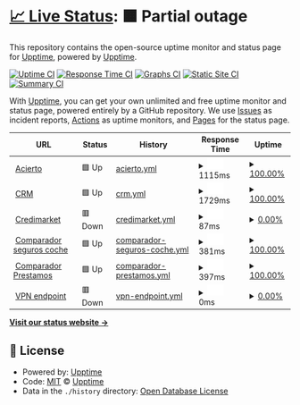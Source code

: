 # [📈 Live Status](https://demo.upptime.js.org): <!--live status--> **🟧 Partial outage**

This repository contains the open-source uptime monitor and status page for [Upptime](https://upptime.js.org), powered by [Upptime](https://github.com/upptime/upptime).

[![Uptime CI](https://github.com/upptime/upptime/workflows/Uptime%20CI/badge.svg)](https://github.com/upptime/upptime/actions?query=workflow%3A%22Uptime+CI%22)
[![Response Time CI](https://github.com/upptime/upptime/workflows/Response%20Time%20CI/badge.svg)](https://github.com/upptime/upptime/actions?query=workflow%3A%22Response+Time+CI%22)
[![Graphs CI](https://github.com/upptime/upptime/workflows/Graphs%20CI/badge.svg)](https://github.com/upptime/upptime/actions?query=workflow%3A%22Graphs+CI%22)
[![Static Site CI](https://github.com/upptime/upptime/workflows/Static%20Site%20CI/badge.svg)](https://github.com/upptime/upptime/actions?query=workflow%3A%22Static+Site+CI%22)
[![Summary CI](https://github.com/upptime/upptime/workflows/Summary%20CI/badge.svg)](https://github.com/upptime/upptime/actions?query=workflow%3A%22Summary+CI%22)

With [Upptime](https://upptime.js.org), you can get your own unlimited and free uptime monitor and status page, powered entirely by a GitHub repository. We use [Issues](https://github.com/upptime/upptime/issues) as incident reports, [Actions](https://github.com/upptime/upptime/actions) as uptime monitors, and [Pages](https://demo.upptime.js.org) for the status page.

<!--start: status pages-->
<!-- This summary is generated by Upptime (https://github.com/upptime/upptime) -->
<!-- Do not edit this manually, your changes will be overwritten -->
<!-- prettier-ignore -->
| URL | Status | History | Response Time | Uptime |
| --- | ------ | ------- | ------------- | ------ |
| <img alt="" src="https://icons.duckduckgo.com/ip3/www.acierto.com.ico" height="13"> [Acierto](https://www.acierto.com) | 🟩 Up | [acierto.yml](https://github.com/igaataciertocom/upptime/commits/HEAD/history/acierto.yml) | <details><summary><img alt="Response time graph" src="./graphs/acierto/response-time-week.png" height="20"> 1115ms</summary><br><a href="https://demo.upptime.js.org/history/acierto"><img alt="Response time 1149" src="https://img.shields.io/endpoint?url=https%3A%2F%2Fraw.githubusercontent.com%2Figaataciertocom%2Fupptime%2FHEAD%2Fapi%2Facierto%2Fresponse-time.json"></a><br><a href="https://demo.upptime.js.org/history/acierto"><img alt="24-hour response time 1116" src="https://img.shields.io/endpoint?url=https%3A%2F%2Fraw.githubusercontent.com%2Figaataciertocom%2Fupptime%2FHEAD%2Fapi%2Facierto%2Fresponse-time-day.json"></a><br><a href="https://demo.upptime.js.org/history/acierto"><img alt="7-day response time 1115" src="https://img.shields.io/endpoint?url=https%3A%2F%2Fraw.githubusercontent.com%2Figaataciertocom%2Fupptime%2FHEAD%2Fapi%2Facierto%2Fresponse-time-week.json"></a><br><a href="https://demo.upptime.js.org/history/acierto"><img alt="30-day response time 1145" src="https://img.shields.io/endpoint?url=https%3A%2F%2Fraw.githubusercontent.com%2Figaataciertocom%2Fupptime%2FHEAD%2Fapi%2Facierto%2Fresponse-time-month.json"></a><br><a href="https://demo.upptime.js.org/history/acierto"><img alt="1-year response time 1147" src="https://img.shields.io/endpoint?url=https%3A%2F%2Fraw.githubusercontent.com%2Figaataciertocom%2Fupptime%2FHEAD%2Fapi%2Facierto%2Fresponse-time-year.json"></a></details> | <details><summary><a href="https://demo.upptime.js.org/history/acierto">100.00%</a></summary><a href="https://demo.upptime.js.org/history/acierto"><img alt="All-time uptime 94.48%" src="https://img.shields.io/endpoint?url=https%3A%2F%2Fraw.githubusercontent.com%2Figaataciertocom%2Fupptime%2FHEAD%2Fapi%2Facierto%2Fuptime.json"></a><br><a href="https://demo.upptime.js.org/history/acierto"><img alt="24-hour uptime 100.00%" src="https://img.shields.io/endpoint?url=https%3A%2F%2Fraw.githubusercontent.com%2Figaataciertocom%2Fupptime%2FHEAD%2Fapi%2Facierto%2Fuptime-day.json"></a><br><a href="https://demo.upptime.js.org/history/acierto"><img alt="7-day uptime 100.00%" src="https://img.shields.io/endpoint?url=https%3A%2F%2Fraw.githubusercontent.com%2Figaataciertocom%2Fupptime%2FHEAD%2Fapi%2Facierto%2Fuptime-week.json"></a><br><a href="https://demo.upptime.js.org/history/acierto"><img alt="30-day uptime 100.00%" src="https://img.shields.io/endpoint?url=https%3A%2F%2Fraw.githubusercontent.com%2Figaataciertocom%2Fupptime%2FHEAD%2Fapi%2Facierto%2Fuptime-month.json"></a><br><a href="https://demo.upptime.js.org/history/acierto"><img alt="1-year uptime 96.36%" src="https://img.shields.io/endpoint?url=https%3A%2F%2Fraw.githubusercontent.com%2Figaataciertocom%2Fupptime%2FHEAD%2Fapi%2Facierto%2Fuptime-year.json"></a></details>
| <img alt="" src="https://icons.duckduckgo.com/ip3/condor.acierto.com.ico" height="13"> [CRM](https://condor.acierto.com) | 🟩 Up | [crm.yml](https://github.com/igaataciertocom/upptime/commits/HEAD/history/crm.yml) | <details><summary><img alt="Response time graph" src="./graphs/crm/response-time-week.png" height="20"> 1729ms</summary><br><a href="https://demo.upptime.js.org/history/crm"><img alt="Response time 1726" src="https://img.shields.io/endpoint?url=https%3A%2F%2Fraw.githubusercontent.com%2Figaataciertocom%2Fupptime%2FHEAD%2Fapi%2Fcrm%2Fresponse-time.json"></a><br><a href="https://demo.upptime.js.org/history/crm"><img alt="24-hour response time 1747" src="https://img.shields.io/endpoint?url=https%3A%2F%2Fraw.githubusercontent.com%2Figaataciertocom%2Fupptime%2FHEAD%2Fapi%2Fcrm%2Fresponse-time-day.json"></a><br><a href="https://demo.upptime.js.org/history/crm"><img alt="7-day response time 1729" src="https://img.shields.io/endpoint?url=https%3A%2F%2Fraw.githubusercontent.com%2Figaataciertocom%2Fupptime%2FHEAD%2Fapi%2Fcrm%2Fresponse-time-week.json"></a><br><a href="https://demo.upptime.js.org/history/crm"><img alt="30-day response time 1727" src="https://img.shields.io/endpoint?url=https%3A%2F%2Fraw.githubusercontent.com%2Figaataciertocom%2Fupptime%2FHEAD%2Fapi%2Fcrm%2Fresponse-time-month.json"></a><br><a href="https://demo.upptime.js.org/history/crm"><img alt="1-year response time 1726" src="https://img.shields.io/endpoint?url=https%3A%2F%2Fraw.githubusercontent.com%2Figaataciertocom%2Fupptime%2FHEAD%2Fapi%2Fcrm%2Fresponse-time-year.json"></a></details> | <details><summary><a href="https://demo.upptime.js.org/history/crm">100.00%</a></summary><a href="https://demo.upptime.js.org/history/crm"><img alt="All-time uptime 35.38%" src="https://img.shields.io/endpoint?url=https%3A%2F%2Fraw.githubusercontent.com%2Figaataciertocom%2Fupptime%2FHEAD%2Fapi%2Fcrm%2Fuptime.json"></a><br><a href="https://demo.upptime.js.org/history/crm"><img alt="24-hour uptime 100.00%" src="https://img.shields.io/endpoint?url=https%3A%2F%2Fraw.githubusercontent.com%2Figaataciertocom%2Fupptime%2FHEAD%2Fapi%2Fcrm%2Fuptime-day.json"></a><br><a href="https://demo.upptime.js.org/history/crm"><img alt="7-day uptime 100.00%" src="https://img.shields.io/endpoint?url=https%3A%2F%2Fraw.githubusercontent.com%2Figaataciertocom%2Fupptime%2FHEAD%2Fapi%2Fcrm%2Fuptime-week.json"></a><br><a href="https://demo.upptime.js.org/history/crm"><img alt="30-day uptime 100.00%" src="https://img.shields.io/endpoint?url=https%3A%2F%2Fraw.githubusercontent.com%2Figaataciertocom%2Fupptime%2FHEAD%2Fapi%2Fcrm%2Fuptime-month.json"></a><br><a href="https://demo.upptime.js.org/history/crm"><img alt="1-year uptime 47.86%" src="https://img.shields.io/endpoint?url=https%3A%2F%2Fraw.githubusercontent.com%2Figaataciertocom%2Fupptime%2FHEAD%2Fapi%2Fcrm%2Fuptime-year.json"></a></details>
| <img alt="" src="https://icons.duckduckgo.com/ip3/www.credimarket.com.ico" height="13"> [Credimarket](https://www.credimarket.com) | 🟥 Down | [credimarket.yml](https://github.com/igaataciertocom/upptime/commits/HEAD/history/credimarket.yml) | <details><summary><img alt="Response time graph" src="./graphs/credimarket/response-time-week.png" height="20"> 87ms</summary><br><a href="https://demo.upptime.js.org/history/credimarket"><img alt="Response time 986" src="https://img.shields.io/endpoint?url=https%3A%2F%2Fraw.githubusercontent.com%2Figaataciertocom%2Fupptime%2FHEAD%2Fapi%2Fcredimarket%2Fresponse-time.json"></a><br><a href="https://demo.upptime.js.org/history/credimarket"><img alt="24-hour response time 79" src="https://img.shields.io/endpoint?url=https%3A%2F%2Fraw.githubusercontent.com%2Figaataciertocom%2Fupptime%2FHEAD%2Fapi%2Fcredimarket%2Fresponse-time-day.json"></a><br><a href="https://demo.upptime.js.org/history/credimarket"><img alt="7-day response time 87" src="https://img.shields.io/endpoint?url=https%3A%2F%2Fraw.githubusercontent.com%2Figaataciertocom%2Fupptime%2FHEAD%2Fapi%2Fcredimarket%2Fresponse-time-week.json"></a><br><a href="https://demo.upptime.js.org/history/credimarket"><img alt="30-day response time 89" src="https://img.shields.io/endpoint?url=https%3A%2F%2Fraw.githubusercontent.com%2Figaataciertocom%2Fupptime%2FHEAD%2Fapi%2Fcredimarket%2Fresponse-time-month.json"></a><br><a href="https://demo.upptime.js.org/history/credimarket"><img alt="1-year response time 987" src="https://img.shields.io/endpoint?url=https%3A%2F%2Fraw.githubusercontent.com%2Figaataciertocom%2Fupptime%2FHEAD%2Fapi%2Fcredimarket%2Fresponse-time-year.json"></a></details> | <details><summary><a href="https://demo.upptime.js.org/history/credimarket">0.00%</a></summary><a href="https://demo.upptime.js.org/history/credimarket"><img alt="All-time uptime 93.63%" src="https://img.shields.io/endpoint?url=https%3A%2F%2Fraw.githubusercontent.com%2Figaataciertocom%2Fupptime%2FHEAD%2Fapi%2Fcredimarket%2Fuptime.json"></a><br><a href="https://demo.upptime.js.org/history/credimarket"><img alt="24-hour uptime 0.00%" src="https://img.shields.io/endpoint?url=https%3A%2F%2Fraw.githubusercontent.com%2Figaataciertocom%2Fupptime%2FHEAD%2Fapi%2Fcredimarket%2Fuptime-day.json"></a><br><a href="https://demo.upptime.js.org/history/credimarket"><img alt="7-day uptime 0.00%" src="https://img.shields.io/endpoint?url=https%3A%2F%2Fraw.githubusercontent.com%2Figaataciertocom%2Fupptime%2FHEAD%2Fapi%2Fcredimarket%2Fuptime-week.json"></a><br><a href="https://demo.upptime.js.org/history/credimarket"><img alt="30-day uptime 1.38%" src="https://img.shields.io/endpoint?url=https%3A%2F%2Fraw.githubusercontent.com%2Figaataciertocom%2Fupptime%2FHEAD%2Fapi%2Fcredimarket%2Fuptime-month.json"></a><br><a href="https://demo.upptime.js.org/history/credimarket"><img alt="1-year uptime 91.08%" src="https://img.shields.io/endpoint?url=https%3A%2F%2Fraw.githubusercontent.com%2Figaataciertocom%2Fupptime%2FHEAD%2Fapi%2Fcredimarket%2Fuptime-year.json"></a></details>
| <img alt="" src="https://icons.duckduckgo.com/ip3/www.acierto.com.ico" height="13"> [Comparador seguros coche](https://www.acierto.com/comparador.php) | 🟩 Up | [comparador-seguros-coche.yml](https://github.com/igaataciertocom/upptime/commits/HEAD/history/comparador-seguros-coche.yml) | <details><summary><img alt="Response time graph" src="./graphs/comparador-seguros-coche/response-time-week.png" height="20"> 381ms</summary><br><a href="https://demo.upptime.js.org/history/comparador-seguros-coche"><img alt="Response time 551" src="https://img.shields.io/endpoint?url=https%3A%2F%2Fraw.githubusercontent.com%2Figaataciertocom%2Fupptime%2FHEAD%2Fapi%2Fcomparador-seguros-coche%2Fresponse-time.json"></a><br><a href="https://demo.upptime.js.org/history/comparador-seguros-coche"><img alt="24-hour response time 357" src="https://img.shields.io/endpoint?url=https%3A%2F%2Fraw.githubusercontent.com%2Figaataciertocom%2Fupptime%2FHEAD%2Fapi%2Fcomparador-seguros-coche%2Fresponse-time-day.json"></a><br><a href="https://demo.upptime.js.org/history/comparador-seguros-coche"><img alt="7-day response time 381" src="https://img.shields.io/endpoint?url=https%3A%2F%2Fraw.githubusercontent.com%2Figaataciertocom%2Fupptime%2FHEAD%2Fapi%2Fcomparador-seguros-coche%2Fresponse-time-week.json"></a><br><a href="https://demo.upptime.js.org/history/comparador-seguros-coche"><img alt="30-day response time 438" src="https://img.shields.io/endpoint?url=https%3A%2F%2Fraw.githubusercontent.com%2Figaataciertocom%2Fupptime%2FHEAD%2Fapi%2Fcomparador-seguros-coche%2Fresponse-time-month.json"></a><br><a href="https://demo.upptime.js.org/history/comparador-seguros-coche"><img alt="1-year response time 542" src="https://img.shields.io/endpoint?url=https%3A%2F%2Fraw.githubusercontent.com%2Figaataciertocom%2Fupptime%2FHEAD%2Fapi%2Fcomparador-seguros-coche%2Fresponse-time-year.json"></a></details> | <details><summary><a href="https://demo.upptime.js.org/history/comparador-seguros-coche">100.00%</a></summary><a href="https://demo.upptime.js.org/history/comparador-seguros-coche"><img alt="All-time uptime 96.04%" src="https://img.shields.io/endpoint?url=https%3A%2F%2Fraw.githubusercontent.com%2Figaataciertocom%2Fupptime%2FHEAD%2Fapi%2Fcomparador-seguros-coche%2Fuptime.json"></a><br><a href="https://demo.upptime.js.org/history/comparador-seguros-coche"><img alt="24-hour uptime 100.00%" src="https://img.shields.io/endpoint?url=https%3A%2F%2Fraw.githubusercontent.com%2Figaataciertocom%2Fupptime%2FHEAD%2Fapi%2Fcomparador-seguros-coche%2Fuptime-day.json"></a><br><a href="https://demo.upptime.js.org/history/comparador-seguros-coche"><img alt="7-day uptime 100.00%" src="https://img.shields.io/endpoint?url=https%3A%2F%2Fraw.githubusercontent.com%2Figaataciertocom%2Fupptime%2FHEAD%2Fapi%2Fcomparador-seguros-coche%2Fuptime-week.json"></a><br><a href="https://demo.upptime.js.org/history/comparador-seguros-coche"><img alt="30-day uptime 100.00%" src="https://img.shields.io/endpoint?url=https%3A%2F%2Fraw.githubusercontent.com%2Figaataciertocom%2Fupptime%2FHEAD%2Fapi%2Fcomparador-seguros-coche%2Fuptime-month.json"></a><br><a href="https://demo.upptime.js.org/history/comparador-seguros-coche"><img alt="1-year uptime 98.54%" src="https://img.shields.io/endpoint?url=https%3A%2F%2Fraw.githubusercontent.com%2Figaataciertocom%2Fupptime%2FHEAD%2Fapi%2Fcomparador-seguros-coche%2Fuptime-year.json"></a></details>
| <img alt="" src="https://icons.duckduckgo.com/ip3/www.acierto.com.ico" height="13"> [Comparador Prestamos](https://www.acierto.com/prestamos/comparador/) | 🟩 Up | [comparador-prestamos.yml](https://github.com/igaataciertocom/upptime/commits/HEAD/history/comparador-prestamos.yml) | <details><summary><img alt="Response time graph" src="./graphs/comparador-prestamos/response-time-week.png" height="20"> 397ms</summary><br><a href="https://demo.upptime.js.org/history/comparador-prestamos"><img alt="Response time 490" src="https://img.shields.io/endpoint?url=https%3A%2F%2Fraw.githubusercontent.com%2Figaataciertocom%2Fupptime%2FHEAD%2Fapi%2Fcomparador-prestamos%2Fresponse-time.json"></a><br><a href="https://demo.upptime.js.org/history/comparador-prestamos"><img alt="24-hour response time 378" src="https://img.shields.io/endpoint?url=https%3A%2F%2Fraw.githubusercontent.com%2Figaataciertocom%2Fupptime%2FHEAD%2Fapi%2Fcomparador-prestamos%2Fresponse-time-day.json"></a><br><a href="https://demo.upptime.js.org/history/comparador-prestamos"><img alt="7-day response time 397" src="https://img.shields.io/endpoint?url=https%3A%2F%2Fraw.githubusercontent.com%2Figaataciertocom%2Fupptime%2FHEAD%2Fapi%2Fcomparador-prestamos%2Fresponse-time-week.json"></a><br><a href="https://demo.upptime.js.org/history/comparador-prestamos"><img alt="30-day response time 435" src="https://img.shields.io/endpoint?url=https%3A%2F%2Fraw.githubusercontent.com%2Figaataciertocom%2Fupptime%2FHEAD%2Fapi%2Fcomparador-prestamos%2Fresponse-time-month.json"></a><br><a href="https://demo.upptime.js.org/history/comparador-prestamos"><img alt="1-year response time 492" src="https://img.shields.io/endpoint?url=https%3A%2F%2Fraw.githubusercontent.com%2Figaataciertocom%2Fupptime%2FHEAD%2Fapi%2Fcomparador-prestamos%2Fresponse-time-year.json"></a></details> | <details><summary><a href="https://demo.upptime.js.org/history/comparador-prestamos">100.00%</a></summary><a href="https://demo.upptime.js.org/history/comparador-prestamos"><img alt="All-time uptime 96.00%" src="https://img.shields.io/endpoint?url=https%3A%2F%2Fraw.githubusercontent.com%2Figaataciertocom%2Fupptime%2FHEAD%2Fapi%2Fcomparador-prestamos%2Fuptime.json"></a><br><a href="https://demo.upptime.js.org/history/comparador-prestamos"><img alt="24-hour uptime 100.00%" src="https://img.shields.io/endpoint?url=https%3A%2F%2Fraw.githubusercontent.com%2Figaataciertocom%2Fupptime%2FHEAD%2Fapi%2Fcomparador-prestamos%2Fuptime-day.json"></a><br><a href="https://demo.upptime.js.org/history/comparador-prestamos"><img alt="7-day uptime 100.00%" src="https://img.shields.io/endpoint?url=https%3A%2F%2Fraw.githubusercontent.com%2Figaataciertocom%2Fupptime%2FHEAD%2Fapi%2Fcomparador-prestamos%2Fuptime-week.json"></a><br><a href="https://demo.upptime.js.org/history/comparador-prestamos"><img alt="30-day uptime 100.00%" src="https://img.shields.io/endpoint?url=https%3A%2F%2Fraw.githubusercontent.com%2Figaataciertocom%2Fupptime%2FHEAD%2Fapi%2Fcomparador-prestamos%2Fuptime-month.json"></a><br><a href="https://demo.upptime.js.org/history/comparador-prestamos"><img alt="1-year uptime 98.46%" src="https://img.shields.io/endpoint?url=https%3A%2F%2Fraw.githubusercontent.com%2Figaataciertocom%2Fupptime%2FHEAD%2Fapi%2Fcomparador-prestamos%2Fuptime-year.json"></a></details>
| <img alt="" src="https://icons.duckduckgo.com/ip3/null.ico" height="13"> [VPN endpoint](ovpn.credimarket.com) | 🟥 Down | [vpn-endpoint.yml](https://github.com/igaataciertocom/upptime/commits/HEAD/history/vpn-endpoint.yml) | <details><summary><img alt="Response time graph" src="./graphs/vpn-endpoint/response-time-week.png" height="20"> 0ms</summary><br><a href="https://demo.upptime.js.org/history/vpn-endpoint"><img alt="Response time 598" src="https://img.shields.io/endpoint?url=https%3A%2F%2Fraw.githubusercontent.com%2Figaataciertocom%2Fupptime%2FHEAD%2Fapi%2Fvpn-endpoint%2Fresponse-time.json"></a><br><a href="https://demo.upptime.js.org/history/vpn-endpoint"><img alt="24-hour response time 0" src="https://img.shields.io/endpoint?url=https%3A%2F%2Fraw.githubusercontent.com%2Figaataciertocom%2Fupptime%2FHEAD%2Fapi%2Fvpn-endpoint%2Fresponse-time-day.json"></a><br><a href="https://demo.upptime.js.org/history/vpn-endpoint"><img alt="7-day response time 0" src="https://img.shields.io/endpoint?url=https%3A%2F%2Fraw.githubusercontent.com%2Figaataciertocom%2Fupptime%2FHEAD%2Fapi%2Fvpn-endpoint%2Fresponse-time-week.json"></a><br><a href="https://demo.upptime.js.org/history/vpn-endpoint"><img alt="30-day response time 0" src="https://img.shields.io/endpoint?url=https%3A%2F%2Fraw.githubusercontent.com%2Figaataciertocom%2Fupptime%2FHEAD%2Fapi%2Fvpn-endpoint%2Fresponse-time-month.json"></a><br><a href="https://demo.upptime.js.org/history/vpn-endpoint"><img alt="1-year response time 598" src="https://img.shields.io/endpoint?url=https%3A%2F%2Fraw.githubusercontent.com%2Figaataciertocom%2Fupptime%2FHEAD%2Fapi%2Fvpn-endpoint%2Fresponse-time-year.json"></a></details> | <details><summary><a href="https://demo.upptime.js.org/history/vpn-endpoint">0.00%</a></summary><a href="https://demo.upptime.js.org/history/vpn-endpoint"><img alt="All-time uptime 0.01%" src="https://img.shields.io/endpoint?url=https%3A%2F%2Fraw.githubusercontent.com%2Figaataciertocom%2Fupptime%2FHEAD%2Fapi%2Fvpn-endpoint%2Fuptime.json"></a><br><a href="https://demo.upptime.js.org/history/vpn-endpoint"><img alt="24-hour uptime 0.00%" src="https://img.shields.io/endpoint?url=https%3A%2F%2Fraw.githubusercontent.com%2Figaataciertocom%2Fupptime%2FHEAD%2Fapi%2Fvpn-endpoint%2Fuptime-day.json"></a><br><a href="https://demo.upptime.js.org/history/vpn-endpoint"><img alt="7-day uptime 0.00%" src="https://img.shields.io/endpoint?url=https%3A%2F%2Fraw.githubusercontent.com%2Figaataciertocom%2Fupptime%2FHEAD%2Fapi%2Fvpn-endpoint%2Fuptime-week.json"></a><br><a href="https://demo.upptime.js.org/history/vpn-endpoint"><img alt="30-day uptime 1.38%" src="https://img.shields.io/endpoint?url=https%3A%2F%2Fraw.githubusercontent.com%2Figaataciertocom%2Fupptime%2FHEAD%2Fapi%2Fvpn-endpoint%2Fuptime-month.json"></a><br><a href="https://demo.upptime.js.org/history/vpn-endpoint"><img alt="1-year uptime 0.01%" src="https://img.shields.io/endpoint?url=https%3A%2F%2Fraw.githubusercontent.com%2Figaataciertocom%2Fupptime%2FHEAD%2Fapi%2Fvpn-endpoint%2Fuptime-year.json"></a></details>

<!--end: status pages-->

[**Visit our status website →**](https://demo.upptime.js.org)

## 📄 License

- Powered by: [Upptime](https://github.com/upptime/upptime)
- Code: [MIT](./LICENSE) © [Upptime](https://upptime.js.org)
- Data in the `./history` directory: [Open Database License](https://opendatacommons.org/licenses/odbl/1-0/)

